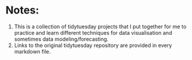 # Notes:
1. This is a collection of tidytuesday projects that I put together for me to practice and learn different techniques for data visualisation and sometimes data modeling/forecasting.
2. Links to the original tidytuesday repository are provided in every markdown file.
